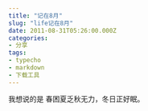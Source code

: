 ```yaml
---
title: "记在8月"
slug: "life记在8月"
date: 2011-08-31T05:26:00.000Z
categories:
- 分享
tags:
- typecho
- markdown
- 下载工具
---
```


我想说的是 春困夏乏秋无力，冬日正好眠。
